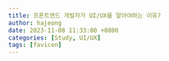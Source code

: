 ```yaml
---
title: 프론트엔드 개발자가 UI/UX를 알아야하는 이유?
author: hajeong
date: 2023-11-08 11:33:00 +0800
categories: [Study, UI/UX]
tags: [favicon]
---
```

